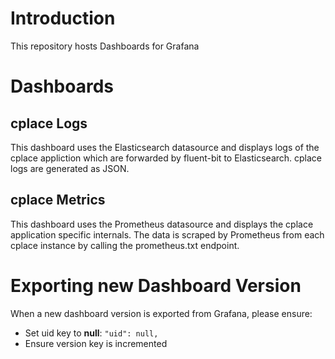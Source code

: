 # Introduction

This repository hosts Dashboards for Grafana

# Dashboards

## cplace Logs
This dashboard uses the Elasticsearch datasource and displays logs of the cplace appliction which are forwarded by fluent-bit
to Elasticsearch. cplace logs are generated as JSON.

## cplace Metrics
This dashboard uses the Prometheus datasource and displays the cplace application specific internals.
The data is scraped by Prometheus from each cplace instance by calling the prometheus.txt endpoint.

# Exporting new Dashboard Version
When a new dashboard version is exported from Grafana, please ensure:

* Set uid key to **null**: ```"uid": null,```
* Ensure version key is incremented